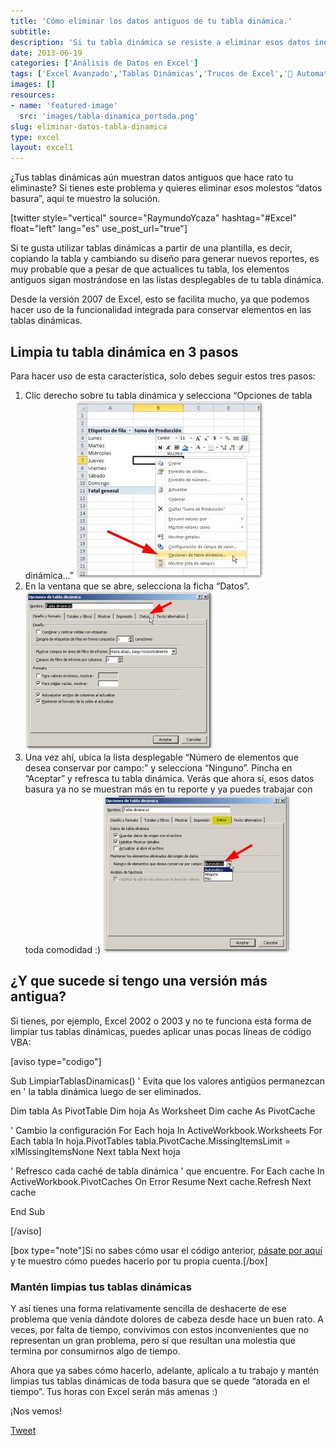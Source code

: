 ```yaml
---
title: 'Cómo eliminar los datos antiguos de tu tabla dinámica.'
subtitle: 
description: 'Si tu tabla dinámica se resiste a eliminar esos datos inexistentes de sus listas desplegables, entonces esta puede ser la solución para ti.'
date: 2013-06-19
categories: ['Análisis de Datos en Excel']
tags: ['Excel Avanzado','Tablas Dinámicas','Trucos de Excel','🤖 Automatización con Excel']
images: []
resources: 
- name: 'featured-image'
  src: 'images/tabla-dinamica_portada.png'
slug: eliminar-datos-tabla-dinamica
type: excel
layout: excel1
---
```


¿Tus tablas dinámicas aún muestran datos antiguos que hace rato tu eliminaste? Si tienes este problema y quieres eliminar esos molestos “datos basura”, aquí te muestro la solución.

\[twitter style="vertical" source="RaymundoYcaza" hashtag="#Excel" float="left" lang="es" use\_post\_url="true"\]

Si te gusta utilizar tablas dinámicas a partir de una plantilla, es decir, copiando la tabla y cambiando su diseño para generar nuevos reportes, es muy probable que a pesar de que actualices tu tabla, los elementos antiguos sigan mostrándose en las listas desplegables de tu tabla dinámica.

Desde la versión 2007 de Excel, esto se facilita mucho, ya que podemos hacer uso de la funcionalidad integrada para conservar elementos en las tablas dinámicas.

## Limpia tu tabla dinámica en 3 pasos

Para hacer uso de esta característica, solo debes seguir estos tres pasos:

1. Clic derecho sobre tu tabla dinámica y selecciona “Opciones de tabla dinámica…” [![Tabla dinámica](images/datos-antiguos-tabla-dinamica-000057-300x285.jpg)](http://raymundoycaza.com/wp-content/uploads/datos-antiguos-tabla-dinamica-000057.jpg)
2. En la ventana que se abre, selecciona la ficha “Datos”. [![Tabla dinámica](images/datos-antiguos-tabla-dinamica-000058-300x254.jpg)](http://raymundoycaza.com/wp-content/uploads/datos-antiguos-tabla-dinamica-000058.jpg)
3. Una vez ahí, ubica la lista desplegable “Número de elementos que desea conservar por campo:” y selecciona “Ninguno”. Pincha en “Aceptar” y refresca tu tabla dinámica. Verás que ahora sí, esos datos basura ya no se muestran más en tu reporte y ya puedes trabajar con toda comodidad :) [![Tabla dinámica](images/datos-antiguos-tabla-dinamica-000059-300x254.jpg)](http://raymundoycaza.com/wp-content/uploads/datos-antiguos-tabla-dinamica-000059.jpg)

## ¿Y que sucede si tengo una versión más antigua?

Si tienes, por ejemplo, Excel 2002 o 2003 y no te funciona esta forma de limpiar tus tablas dinámicas, puedes aplicar unas pocas líneas de código VBA:

\[aviso type="codigo"\]

Sub LimpiarTablasDinamicas() ' Evita que los valores antigüos permanezcan en ' la tabla dinámica luego de ser eliminados.

Dim tabla As PivotTable Dim hoja As Worksheet Dim cache As PivotCache

' Cambio la configuración For Each hoja In ActiveWorkbook.Worksheets For Each tabla In hoja.PivotTables tabla.PivotCache.MissingItemsLimit = xlMissingItemsNone Next tabla Next hoja

' Refresco cada caché de tabla dinámica ' que encuentre. For Each cache In ActiveWorkbook.PivotCaches On Error Resume Next cache.Refresh Next cache

End Sub

\[/aviso\]

\[box type="note"\]Si no sabes cómo usar el código anterior, [pásate por aquí](http://raymundoycaza.com/escribe-tu-primera-macro-en-excel "Escribe tu propia macro") y te muestro cómo puedes hacerlo por tu propia cuenta.\[/box\]

### Mantén limpias tus tablas dinámicas

Y así tienes una forma relativamente sencilla de deshacerte de ese problema que venía dándote dolores de cabeza desde hace un buen rato. A veces, por falta de tiempo, convivimos con estos inconvenientes que no representan un gran problema, pero sí que resultan una molestia que termina por consumirnos algo de tiempo.

Ahora que ya sabes cómo hacerlo, adelante, aplícalo a tu trabajo y mantén limpias tus tablas dinámicas de toda basura que se quede “atorada en el tiempo”. Tus horas con Excel serán más amenas :)

¡Nos vemos!

[Tweet](https://twitter.com/share)
